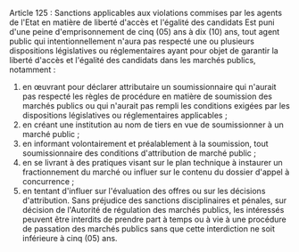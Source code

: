 Article 125 : Sanctions applicables aux violations commises par les
agents de l'Etat en matière de liberté d'accès et l'égalité des
candidats
Est puni d'une peine d'emprisonnement de cinq (05) ans à dix (10) ans,
tout agent public qui intentionnellement n'aura pas respecté une ou
plusieurs dispositions législatives ou réglementaires ayant pour objet
de garantir la liberté d'accès et l'égalité des candidats dans les
marchés publics, notamment :
1.  en œuvrant pour déclarer attributaire un soumissionnaire qui
n'aurait pas respecté les règles de procédure en matière de
soumission des marchés publics ou qui n'aurait pas rempli les
conditions exigées par les dispositions législatives ou
réglementaires applicables ;
2.  en créant une institution au nom de tiers en vue de soumissionner à
un marché public ;
3.  en informant volontairement et préalablement à la soumission, tout
soumissionnaire des conditions d'attribution de marché public ;
4.  en se livrant à des pratiques visant sur le plan technique à
instaurer un fractionnement du marché ou influer sur le contenu du
dossier d'appel à concurrence ;
5.  en tentant d'influer sur l'évaluation des offres ou sur les
décisions d'attribution.
Sans préjudice des sanctions disciplinaires et pénales, sur décision de
l'Autorité de régulation des marchés publics, les intéressés peuvent
être interdits de prendre part à temps ou à vie à une procédure de
passation des marchés publics sans que cette interdiction ne soit
inférieure à cinq (05) ans.